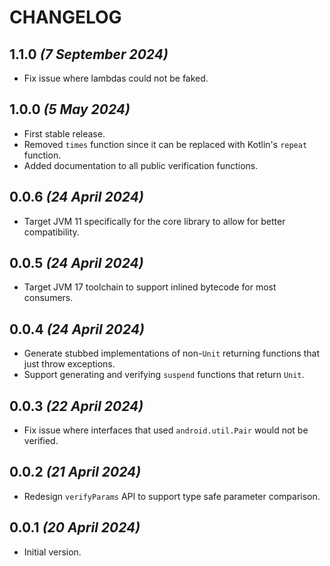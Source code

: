 # CHANGELOG

## 1.1.0 *(7 September 2024)*
- Fix issue where lambdas could not be faked.

## 1.0.0 *(5 May 2024)*
- First stable release.
- Removed `times` function since it can be replaced with Kotlin's `repeat` function.
- Added documentation to all public verification functions.

## 0.0.6 *(24 April 2024)*
- Target JVM 11 specifically for the core library to allow for better compatibility.

## 0.0.5 *(24 April 2024)*
- Target JVM 17 toolchain to support inlined bytecode for most consumers.

## 0.0.4 *(24 April 2024)*
- Generate stubbed implementations of non-`Unit` returning functions that just throw exceptions.
- Support generating and verifying `suspend` functions that return `Unit`.

## 0.0.3 *(22 April 2024)*
- Fix issue where interfaces that used `android.util.Pair` would not be verified.

## 0.0.2 *(21 April 2024)*
- Redesign `verifyParams` API to support type safe parameter comparison.

## 0.0.1 *(20 April 2024)*
- Initial version.

